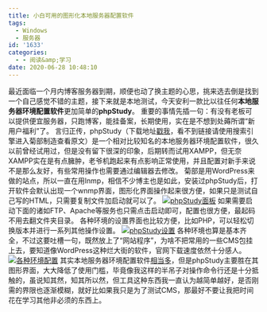 ```yaml
---
title: 小白可用的图形化本地服务器配置软件
tags:
  - Windows
  - 服务器
id: '1633'
categories:
  - - 阅读&amp;学习
date: 2020-06-28 10:48:10
---
```


最近面临一个月内博客服务器到期，顺便也动了换主题的心思，挑来选去倒是找到一个自己感觉不错的主题，接下来就是本地测试，今天安利一款比以往任何**本地服务器环境配置软件**更加简单的**phpStudy**。 重要的事情先插一句：有没有老板可以提供便宜服务器，只跑博客，能挂备案，长期使用，实在是不想到处薅所谓“新用户福利”了。 言归正传，phpStudy（下载地址[戳我](https://m.xp.cn)，看不到链接请使用搜索引擎进入菊部制造查看原文）是一个相对比较知名的本地服务器环境配置软件，很久以前曾经试用过，但是没有留下很深的印象，后期转而试用XAMPP，但无奈XAMPP实在是有点臃肿，老爷机跑起来有点影响正常使用，并且配置对新手来说不是那么友好，有些常用操作也需要通过编辑器去修改。 菊部是用WordPress来做的站点，所以一直在用lnmp，相信不少博主也是如此，安装过phpStudy后，打开软件会默认出现一个wnmp界面，图形化界面操作起来很方便，如果只是测试自己写的HTML，只需要复制文件加启动就可以了。 [![phpStudy面板](https://i.loli.net/2020/06/28/Iq4Hx8XpdTKl6ho.png)](https://i.loli.net/2020/06/28/Iq4Hx8XpdTKl6ho.png) 如果需要启动下面的诸如FTP、Apache等服务也只需点击启动即可，配置也很方便，最起码不用去翻文件夹目录。 各种环境的设置界面也比较方便，比如PHP，可以轻松切换版本并进行一系列其他操作设置。 [![phpStudy设置](https://i.loli.net/2020/06/28/bvVPHpXZT8mI9An.png)](https://i.loli.net/2020/06/28/bvVPHpXZT8mI9An.png) 各种环境也算是基本齐全，不过这要吐槽一句，既然放上了“网站程序”，为啥不把常用的一些CMS包挂上去，要知道像WordPress这种烂大街的软件，官网下载速度依然十分感人。 [![各种环境配置](https://i.loli.net/2020/06/28/wXU7tNx5B9DJdWk.png)](https://i.loli.net/2020/06/28/wXU7tNx5B9DJdWk.png) 其实本地服务器环境配置软件[相当多](http://www.frontopen.com/1124.html)，但是phpStudy主要胜在其图形界面，大大降低了使用门槛，毕竟像我这样的半吊子对操作命令行还是十分抵触的，虽说知其然，知其所以然，但工具这种东西我一直认为越简单越好，是否刚需的界限也逐渐模糊，就好比如果我只是为了测试CMS，那最好不要让我把时间花在学习其他非必须的东西上。